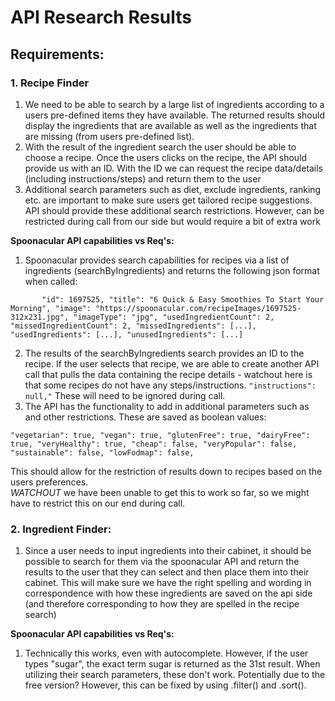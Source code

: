 # API Research Results

## Requirements:
### 1. Recipe Finder

1. We need to be able to search by a large list of ingredients according to a users pre-defined items they have available. The returned results should display the ingredients that are available as well as the ingredients that are missing (from users pre-defined list).
2. With the result of the ingredient search the user should be able to choose a recipe. Once the users clicks on the recipe, the API should provide us with an ID. With the ID we can request the recipe data/details (including instructions/steps) and return them to the user
3. Additional search parameters such as diet, exclude ingredients, ranking etc. are important to make sure users get tailored recipe suggestions. API should provide these additional search restrictions. However, can be restricted during call from our side but would require a bit of extra work


**Spoonacular API capabilities vs Req's:**
1. Spoonacular provides search capabilities for recipes via a list of ingredients (searchByIngredients) and returns the following json format when called:

`       
"id": 1697525,
        "title": "6 Quick & Easy Smoothies To Start Your Morning",
        "image": "https://spoonacular.com/recipeImages/1697525-312x231.jpg",
        "imageType": "jpg",
        "usedIngredientCount": 2,
        "missedIngredientCount": 2,
        "missedIngredients": [...],
        "usedIngredients": [...],
        "unusedIngredients": [...]
`

2. The results of the searchByIngredients search provides an ID to the recipe. If the user selects that recipe, we are able to create another API call that pulls the data containing the recipe details - watchout here is that some recipes do not have any steps/instructions. `"instructions": null,"` These will need to be ignored during call.
3. The API has the functionality to add in additional parameters such as and other restrictions. These are saved as boolean values:

`"vegetarian": true,
    "vegan": true,
    "glutenFree": true,
    "dairyFree": true,
    "veryHealthy": true,
    "cheap": false,
    "veryPopular": false,
    "sustainable": false,
    "lowFodmap": false,` 
    
This should allow for the restriction of results down to recipes based on the users preferences.   
*WATCHOUT* we have been unable to get this to work so far, so we might have to restrict this on our end during call.

### 2. Ingredient Finder:
1. Since a user needs to input ingredients into their cabinet, it should be possible to search for them via the spoonacular API and return the results to the user that they can select and then place them into their cabinet. This will make sure we have the right spelling and wording in correspondence with how these ingredients are saved on the api side (and therefore corresponding to how they are spelled in the recipe search)

**Spoonacular API capabilities vs Req's:**
1. Technically this works, even with autocomplete. However, if the user types "sugar", the exact term sugar is returned as the 31st result. When utilizing their search parameters, these don't work. Potentially due to the free version? However, this can be fixed by using .filter() and .sort().